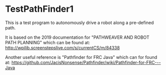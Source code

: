 # TestPathFinder1

This is a test program to autonomously drive a robot along a pre-defined path.

It is based on the 2019 documentation for "PATHWEAVER AND ROBOT PATH PLANNING" 
which can be found at:
   http://wpilib.screenstepslive.com/s/currentCS/m/84338

Another useful reference is "Pathfinder for FRC Java" which can for found at:
   https://github.com/JacisNonsense/Pathfinder/wiki/Pathfinder-for-FRC---Java